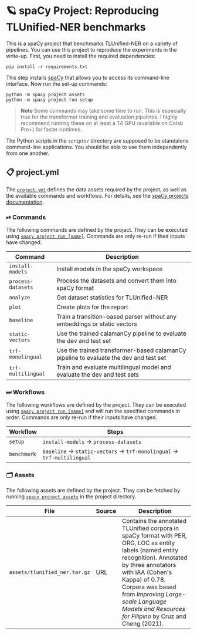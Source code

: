 <!-- SPACY PROJECT: AUTO-GENERATED DOCS START (do not remove) -->

# 🪐 spaCy Project: Reproducing TLUnified-NER benchmarks

This is a spaCy project that benchmarks TLUnified-NER on a variety of pipelines.
You can use this project to reproduce the experiments in the write-up.
First, you need to install the required dependencies:

```
pip install -r requirements.txt
```

This step installs [spaCy](https://spacy.io) that allows you to access its command-line interface.
Now run the set-up commands:

```
python -m spacy project assets
python -m spacy project run setup
```

> **Note**
> Some commands may take some time to run.
> This is especially true for the transformer training and evaluation pipelines.
> I highly recommend running these on at least a T4 GPU (available on Colab Pro+) for faster runtimes.

The Python scripts in the `scripts/` directory are supposed to be standalone command-line applications.
You should be able to use them independently from one another.


## 📋 project.yml

The [`project.yml`](project.yml) defines the data assets required by the
project, as well as the available commands and workflows. For details, see the
[spaCy projects documentation](https://spacy.io/usage/projects).

### ⏯ Commands

The following commands are defined by the project. They
can be executed using [`spacy project run [name]`](https://spacy.io/api/cli#project-run).
Commands are only re-run if their inputs have changed.

| Command | Description |
| --- | --- |
| `install-models` | Install models in the spaCy workspace |
| `process-datasets` | Process the datasets and convert them into spaCy format |
| `analyze` | Get dataset statistics for TLUnified-NER |
| `plot` | Create plots for the report |
| `baseline` | Train a transition-based parser without any embeddings or static vectors |
| `static-vectors` | Use the trained calamanCy pipeline to evaluate the dev and test set |
| `trf-monolingual` | Use the trained transformer-based calamanCy pipeline to evaluate the dev and test set |
| `trf-multilingual` | Train and evaluate multilingual model and evaluate the dev and test sets |

### ⏭ Workflows

The following workflows are defined by the project. They
can be executed using [`spacy project run [name]`](https://spacy.io/api/cli#project-run)
and will run the specified commands in order. Commands are only re-run if their
inputs have changed.

| Workflow | Steps |
| --- | --- |
| `setup` | `install-models` &rarr; `process-datasets` |
| `benchmark` | `baseline` &rarr; `static-vectors` &rarr; `trf-monolingual` &rarr; `trf-multilingual` |

### 🗂 Assets

The following assets are defined by the project. They can
be fetched by running [`spacy project assets`](https://spacy.io/api/cli#project-assets)
in the project directory.

| File | Source | Description |
| --- | --- | --- |
| `assets/tlunified_ner.tar.gz` | URL | Contains the annotated TLUnified corpora in spaCy format with PER, ORG, LOC as entity labels (named entity recognition). Annotated by three annotators with IAA (Cohen's Kappa) of 0.78. Corpora was based from *Improving Large-scale Language Models and Resources for Filipino* by Cruz and Cheng (2021). |

<!-- SPACY PROJECT: AUTO-GENERATED DOCS END (do not remove) -->
